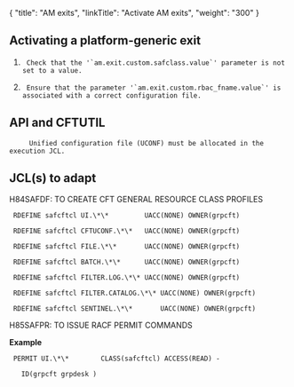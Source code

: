 {
    "title": "AM exits",
    "linkTitle": "Activate AM exits",
    "weight": "300"
}<span id="Activat"></span>

## Activating a platform-generic exit

1.      Check that the '`am.exit.custom.safclass.value`' parameter is not     set to a value.
2.      Ensure that the parameter '`am.exit.custom.rbac_fname.value`' is    associated with a correct configuration file.

##       API and CFTUTIL

         Unified configuration file (UCONF) must be allocated in the         execution JCL.

## JCL(s) to adapt

H84SAFDF:  TO CREATE CFT GENERAL RESOURCE CLASS PROFILES

     RDEFINE safcftcl UI.\*\*         UACC(NONE) OWNER(grpcft)

     RDEFINE safcftcl CFTUCONF.\*\*   UACC(NONE) OWNER(grpcft)

     RDEFINE safcftcl FILE.\*\*       UACC(NONE) OWNER(grpcft)

     RDEFINE safcftcl BATCH.\*\*      UACC(NONE) OWNER(grpcft)

     RDEFINE safcftcl FILTER.LOG.\*\* UACC(NONE) OWNER(grpcft)

     RDEFINE safcftcl FILTER.CATALOG.\*\* UACC(NONE) OWNER(grpcft)

     RDEFINE safcftcl SENTINEL.\*\*       UACC(NONE) OWNER(grpcft)

H85SAFPR:  TO ISSUE RACF PERMIT COMMANDS

**Example**

     PERMIT UI.\*\*        CLASS(safcftcl) ACCESS(READ) -

       ID(grpcft grpdesk )
